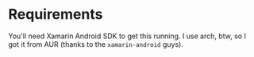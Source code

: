 # Requirements

You'll need Xamarin Android SDK to get this running. I use arch, btw, so I got it from AUR (thanks to the `xamarin-android` guys).
